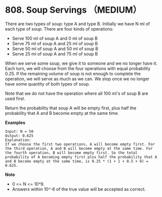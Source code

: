 # 808. Soup Servings （MEDIUM）
There are two types of soup: type A and type B. Initially we have N ml of each
type of soup. There are four kinds of operations:

- Serve 100 ml of soup A and 0 ml of soup B
- Serve 75 ml of soup A and 25 ml of soup B
- Serve 50 ml of soup A and 50 ml of soup B
- Serve 25 ml of soup A and 75 ml of soup B

When we serve some soup, we give it to someone and we no longer have it.  Each
turn, we will choose from the four operations with equal probability 0.25. If
the remaining volume of soup is not enough to complete the operation, we will
serve as much as we can.  We stop once we no longer have some quantity of both
types of soup.

Note that we do not have the operation where all 100 ml's of soup B are used
first.  

Return the probability that soup A will be empty first, plus half the
probability that A and B become empty at the same time.

**Examples**
```
Input: N = 50
Output: 0.625
Explanation: 
If we choose the first two operations, A will become empty first. For the third operation, A and B will become empty at the same time. For the fourth operation, B will become empty first. So the total probability of A becoming empty first plus half the probability that A and B become empty at the same time, is 0.25 * (1 + 1 + 0.5 + 0) = 0.625.
```

**Note**

- 0 <= N <= 10^9. 
- Answers within 10^-6 of the true value will be accepted as correct.

